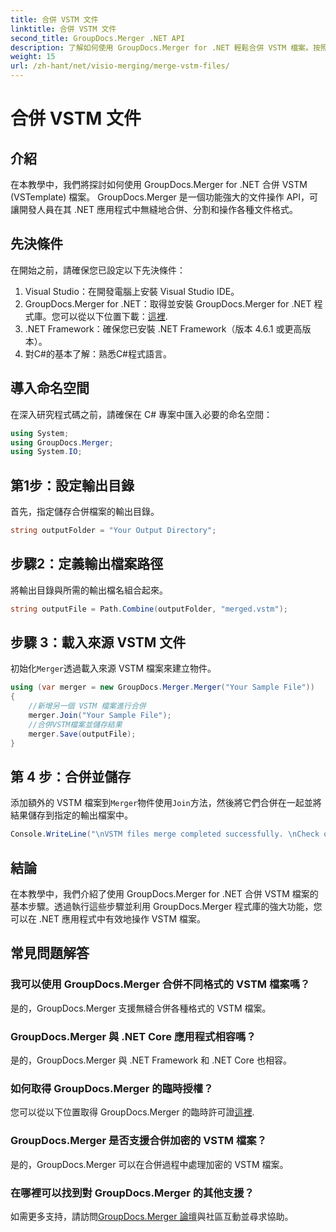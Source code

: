 ```yaml
---
title: 合併 VSTM 文件
linktitle: 合併 VSTM 文件
second_title: GroupDocs.Merger .NET API
description: 了解如何使用 GroupDocs.Merger for .NET 輕鬆合併 VSTM 檔案。按照我們的逐步教學和您的文件操作能力進行操作。
weight: 15
url: /zh-hant/net/visio-merging/merge-vstm-files/
---
```


# 合併 VSTM 文件

## 介紹
在本教學中，我們將探討如何使用 GroupDocs.Merger for .NET 合併 VSTM (VSTemplate) 檔案。 GroupDocs.Merger 是一個功能強大的文件操作 API，可讓開發人員在其 .NET 應用程式中無縫地合併、分割和操作各種文件格式。
## 先決條件
在開始之前，請確保您已設定以下先決條件：
1. Visual Studio：在開發電腦上安裝 Visual Studio IDE。
2.  GroupDocs.Merger for .NET：取得並安裝 GroupDocs.Merger for .NET 程式庫。您可以從以下位置下載：[這裡](https://releases.groupdocs.com/merger/net/).
3. .NET Framework：確保您已安裝 .NET Framework（版本 4.6.1 或更高版本）。
4. 對C#的基本了解：熟悉C#程式語言。

## 導入命名空間
在深入研究程式碼之前，請確保在 C# 專案中匯入必要的命名空間：
```csharp
using System; 
using GroupDocs.Merger;
using System.IO;
```
## 第1步：設定輸出目錄
首先，指定儲存合併檔案的輸出目錄。
```csharp
string outputFolder = "Your Output Directory";
```
## 步驟2：定義輸出檔案路徑
將輸出目錄與所需的輸出檔名組合起來。
```csharp
string outputFile = Path.Combine(outputFolder, "merged.vstm");
```
## 步驟 3：載入來源 VSTM 文件
初始化`Merger`透過載入來源 VSTM 檔案來建立物件。
```csharp
using (var merger = new GroupDocs.Merger.Merger("Your Sample File"))
{
    //新增另一個 VSTM 檔案進行合併
    merger.Join("Your Sample File");
    //合併VSTM檔案並儲存結果
    merger.Save(outputFile);
}
```
## 第 4 步：合併並儲存
添加額外的 VSTM 檔案到`Merger`物件使用`Join`方法，然後將它們合併在一起並將結果儲存到指定的輸出檔案中。
```csharp
Console.WriteLine("\nVSTM files merge completed successfully. \nCheck output in {0}", outputFolder);
```

## 結論
在本教學中，我們介紹了使用 GroupDocs.Merger for .NET 合併 VSTM 檔案的基本步驟。透過執行這些步驟並利用 GroupDocs.Merger 程式庫的強大功能，您可以在 .NET 應用程式中有效地操作 VSTM 檔案。

## 常見問題解答
### 我可以使用 GroupDocs.Merger 合併不同格式的 VSTM 檔案嗎？
是的，GroupDocs.Merger 支援無縫合併各種格式的 VSTM 檔案。
### GroupDocs.Merger 與 .NET Core 應用程式相容嗎？
是的，GroupDocs.Merger 與 .NET Framework 和 .NET Core 也相容。
### 如何取得 GroupDocs.Merger 的臨時授權？
您可以從以下位置取得 GroupDocs.Merger 的臨時許可證[這裡](https://purchase.groupdocs.com/temporary-license/).
### GroupDocs.Merger 是否支援合併加密的 VSTM 檔案？
是的，GroupDocs.Merger 可以在合併過程中處理加密的 VSTM 檔案。
### 在哪裡可以找到對 GroupDocs.Merger 的其他支援？
如需更多支持，請訪問[GroupDocs.Merger 論壇](https://forum.groupdocs.com/c/merger/32)與社區互動並尋求協助。